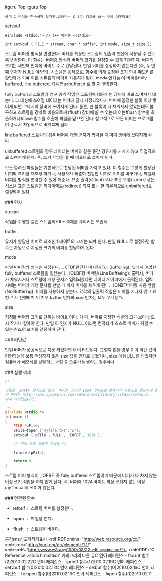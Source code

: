  itguru Top itguru Top

```warning
아직 C 언어와 친숙하지 않다면,씹어먹는 C 언어 강좌를 보는 것이 어떻까요?

```

setvbuf
```info
#include <stdio.h> // C++ 에서는 <cstdio>

int setvbuf ( FILE * stream, char * buffer, int mode, size_t size );

```

스트림 버퍼링 방식을 변경한다.
버퍼를 특정한 스트림의 입출력 연산에 사용될 수 있도록 변경한다. 이 함수는 버퍼링 방식과 버퍼의 크기를 설정할 수 있게 지원한다.
버퍼의 크기는 세번째 인자에 바이트 수로 전달된다.
만일 버퍼를 설정하지 않는다면 (즉, 두 번째 인자가 NULL 이라면), 시스템은 동적으로, 함수에 의해 요청된 크기 만큼 메모리를 할당하게 되며 이를 스트림의 버퍼로 사용하게 된다.
mode 인자는 이 버퍼를fully buffered, line buffered, 아니면unbuffered 로 할 지 결정한다.

fully buffered 스트림의 경우 읽기 작업은 스트림에 대응되는 장비에 바로 쓰여지지 않는다. 그 대신에 쓰여질 데이터는 버퍼에 잠시 저장되었다가 버퍼에 일정한 블록 이상 쌓이게 되면 그제서야 장비에 쓰여지게 된다. 물론, 한 블록이 다 채워지지 않았는데도 불구하고 스트림을 강제로 비움으로써 (flush) 장비에 쓸 수 있는데 이는fflush 함수를 호출하거나fclose 함수를 호출해 파일을 닫으면 된다. 참고적으로 모든 버퍼는 프로그램이 종료시 자동적으로 비워지게 된다.

line buffered 스트림의 경우 버퍼에 개행 문자가 입력될 때 마다 장비에 쓰여지게 된다.

unbuffered 스트림의 경우 데이터는 버퍼와 같은 중간 경유지를 거치지 않고 직접적으로 쓰여지게 된다. 즉, 쓰기 작업을 할 때 바로바로 쓰이게 된다.

모든 열려진 파일들은 기본적으로 할당된 버퍼를 가지고 있다. 이 함수는 그렇게 할당된 버퍼의 크기를 재조정 하거나, 사용자가 특별히 할당한 버퍼로 버퍼를 바꾸거나, 파일의 버퍼링 방식을 변경할 수 있게 해준다. 표준 출력(stdout) 이나 표준 오류(stderr) 같은 시스템 표준 스트림은 리다이렉트(redirect) 되지 않는 한 기본적으로 unbuffered로 설정되어 있다.

### 인자

stream

작업을 수행할 열린 스트림의 FILE 객체를 가리키는 포인터.

buffer

유저가 할당한 버퍼로 최소한 1 바이트의 크기는 되야 한다.
만일 NULL 로 설정하면 함수는 자동으로 지정한 크기의 버퍼를 할당하게 된다

mode

파일 버퍼링의 형식을 지정한다.
_IOFBF완전한 버퍼링(Full Buffering): 앞에서 설명한 fully buffered 스트림을 일컫는다.
_IOLBF행 버퍼링(Line Buffering): 출력시, 버퍼가 채워지거나 스트림에 개행 문자가 입력되었다면 데이터가 버퍼에서 출력된다. 입력 시에는 버퍼가 개행 문자를 만날 때 까지 버퍼를 채우게 된다.
_IONBF버퍼링 사용 안함(No Buffering): 버퍼를 사용하지 않는다. 각각의 입출력 작업은 버퍼를 지나지 않고 요청 즉시 진행되며 이 겨우 buffer 인자와 size 인자는 모두 무시된다.

size

지정할 버퍼의 크기로 단위는 바이트 이다. 이 때, 버퍼로 지정한 배열의 크기 보다 반드시 작거나 같아야 한다.
만일 이 인자가 NULL 이라면 컴퓨터가 스스로 버퍼가 취할 수 있는 최소의 크기를 결정하게 된다.

### 리턴값

만일 버퍼가 성공적으로 지정 되었다면 0 이 리턴된다.
그렇지 않을 경우 0 이 아닌 값이 리턴되는데 보통 적당하지 않은 size 값을 인자로 넘겼거나, size 에 NULL 을 넘겼지만 컴퓨터가 메모리를 할당하는 과정 중 오류가 발생하는 경우이다.

### 실행 예제

```cpp
/*

파일을 _IOFBF 형식으로 열며, 버퍼는 크기가 1024 바이트로 컴퓨터가 자동으로 할당하게 한다.
이 예제는 http://www.cplusplus.com/reference/clibrary/cstdio/setvbuf/
에서 가져왔습니다.

 */
#include <stdio.h>
int main ()
{
    FILE *pFile;
    pFile=fopen ("myfile.txt","w");
    setvbuf ( pFile , NULL , _IOFBF , 1024 );

    /* 여러 파일 입출력 작업들 */

    fclose (pFile);

    return 0;
}
```


스트림 버퍼 형식이 _IOFBF, 즉 fully buffered 스트림이기 때문에 버퍼가 다 차지 않는 이상 쓰기 작업을 하지 않게 된다. 즉, 버퍼에 1024 바이트 이상 쓰이지 않는 이상 myfile.txt 에 쓰이지 않는다.

### 연관된 함수

* setbuf  :  스트림 버퍼를 설정한다.

* fopen   :  파일을 연다.
* fflush   :  스트림을 비운다.

공감sns신고저작자표시	<rdf:RDF xmlns="http://web.resource.org/cc/" xmlns:dc="http://purl.org/dc/elements/1.1/" xmlns:rdf="http://www.w3.org/1999/02/22-rdf-syntax-ns#">		<Work rdf:about="">			<license rdf:resource="http://creativecommons.org/licenses/by-fr/2.0/kr/" />		</Work>		<License rdf:about="http://creativecommons.org/licenses/by-fr/">			<permits rdf:resource="http://web.resource.org/cc/Reproduction"/>			<permits rdf:resource="http://web.resource.org/cc/Distribution"/>			<requires rdf:resource="http://web.resource.org/cc/Notice"/>			<requires rdf:resource="http://web.resource.org/cc/Attribution"/>			<permits rdf:resource="http://web.resource.org/cc/DerivativeWorks"/>		</License>	</rdf:RDF>'C Reference >stdio.h (cstdio)' 카테고리의 다른 글C 언어 레퍼런스 - fscanf 함수(2)2010.02.22C 언어 레퍼런스 - fprintf 함수(1)2010.02.19C 언어 레퍼런스 - setvbuf 함수(0)2010.02.18C 언어 레퍼런스 - setbuf 함수(0)2010.02.16C 언어 레퍼런스 - freopen 함수(0)2010.02.13C 언어 레퍼런스 - fopen 함수(0)2010.02.11

